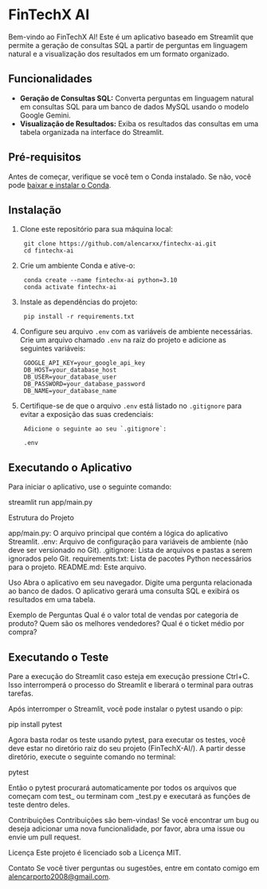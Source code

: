 # FinTechX AI

Bem-vindo ao FinTechX AI! Este é um aplicativo baseado em Streamlit que permite a geração de consultas SQL a partir de perguntas em linguagem natural e a visualização dos resultados em um formato organizado.

## Funcionalidades

- **Geração de Consultas SQL:** Converta perguntas em linguagem natural em consultas SQL para um banco de dados MySQL usando o modelo Google Gemini.
- **Visualização de Resultados:** Exiba os resultados das consultas em uma tabela organizada na interface do Streamlit.

## Pré-requisitos

Antes de começar, verifique se você tem o Conda instalado. Se não, você pode [baixar e instalar o Conda](https://docs.conda.io/en/latest/miniconda.html).

## Instalação

1. Clone este repositório para sua máquina local:
    
        git clone https://github.com/alencarxx/fintechx-ai.git
        cd fintechx-ai
    

2. Crie um ambiente Conda e ative-o:
    
        conda create --name fintechx-ai python=3.10
        conda activate fintechx-ai
    

3. Instale as dependências do projeto:
    
        pip install -r requirements.txt
    

4. Configure seu arquivo `.env` com as variáveis de ambiente necessárias. Crie um arquivo chamado `.env` na raiz do projeto e adicione as seguintes variáveis:
   
        GOOGLE_API_KEY=your_google_api_key
        DB_HOST=your_database_host
        DB_USER=your_database_user
        DB_PASSWORD=your_database_password
        DB_NAME=your_database_name
    

5. Certifique-se de que o arquivo `.env` está listado no `.gitignore` para evitar a exposição das suas credenciais:

        Adicione o seguinte ao seu `.gitignore`:
        
        .env
    

## Executando o Aplicativo

Para iniciar o aplicativo, use o seguinte comando:

streamlit run app/main.py

Estrutura do Projeto

app/main.py: O arquivo principal que contém a lógica do aplicativo Streamlit.
.env: Arquivo de configuração para variáveis de ambiente (não deve ser versionado no Git).
.gitignore: Lista de arquivos e pastas a serem ignorados pelo Git.
requirements.txt: Lista de pacotes Python necessários para o projeto.
README.md: Este arquivo.

Uso
Abra o aplicativo em seu navegador.
Digite uma pergunta relacionada ao banco de dados.
O aplicativo gerará uma consulta SQL e exibirá os resultados em uma tabela.

Exemplo de Perguntas
Qual é o valor total de vendas por categoria de produto?
Quem são os melhores vendedores?
Qual é o ticket médio por compra?

## Executando o Teste

Pare a execução do Streamlit caso esteja em execução pressione Ctrl+C. Isso interromperá o processo do Streamlit e liberará o terminal para outras tarefas.

Após interromper o Streamlit, você pode instalar o pytest usando o pip:

pip install pytest

Agora basta rodar os teste usando pytest, para executar os testes, você deve estar no diretório raiz do seu projeto (FinTechX-AI/). A partir desse diretório, execute o seguinte comando no terminal:

pytest

Então o pytest procurará automaticamente por todos os arquivos que começam com test_ ou terminam com _test.py e executará as funções de teste dentro deles.

Contribuições
Contribuições são bem-vindas! Se você encontrar um bug ou deseja adicionar uma nova funcionalidade, por favor, abra uma issue ou envie um pull request.

Licença
Este projeto é licenciado sob a Licença MIT.

Contato
Se você tiver perguntas ou sugestões, entre em contato comigo em alencarporto2008@gmail.com.
